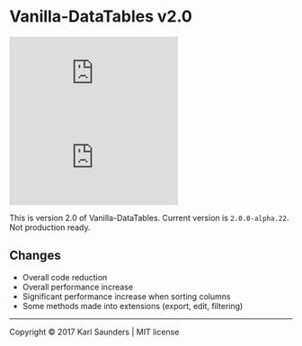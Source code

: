 # Vanilla-DataTables v2.0

![](http://img.badgesize.io/Mobius1/Vanilla-DataTables/2.0/dist/vanilla-dataTables.min.js) ![](http://img.badgesize.io/Mobius1/Vanilla-DataTables/2.0/dist/vanilla-dataTables.min.js?compression=gzip&label=gzipped)

This is version 2.0 of Vanilla-DataTables. Current version is `2.0.0-alpha.22`. Not production ready.

## Changes

* Overall code reduction
* Overall performance increase
* Significant performance increase when sorting columns
* Some methods made into extensions (export, edit, filtering)

---

Copyright © 2017 Karl Saunders | MIT license